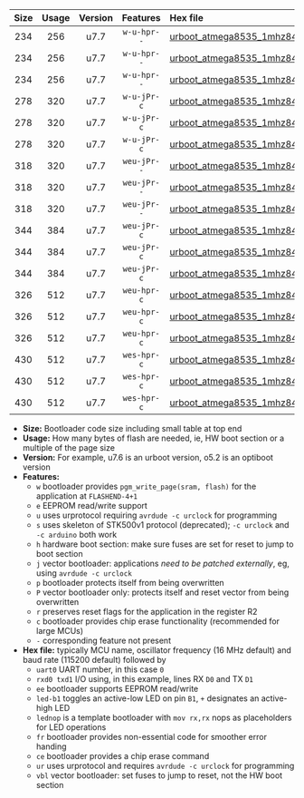 |Size|Usage|Version|Features|Hex file|
|:-:|:-:|:-:|:-:|:--|
|234|256|u7.7|`w-u-hpr--`|[urboot_atmega8535_1mhz8432_115200bps_uart0_rxd0_txd1_led+b0_fr_ur.hex](https://raw.githubusercontent.com/stefanrueger/urboot.hex/main/mcus/atmega8535/fcpu_1mhz8432/115200_bps/urboot_atmega8535_1mhz8432_115200bps_uart0_rxd0_txd1_led+b0_fr_ur.hex)|
|234|256|u7.7|`w-u-hpr--`|[urboot_atmega8535_1mhz8432_115200bps_uart0_rxd0_txd1_led+b7_fr_ur.hex](https://raw.githubusercontent.com/stefanrueger/urboot.hex/main/mcus/atmega8535/fcpu_1mhz8432/115200_bps/urboot_atmega8535_1mhz8432_115200bps_uart0_rxd0_txd1_led+b7_fr_ur.hex)|
|234|256|u7.7|`w-u-hpr--`|[urboot_atmega8535_1mhz8432_115200bps_uart0_rxd0_txd1_lednop_fr_ur.hex](https://raw.githubusercontent.com/stefanrueger/urboot.hex/main/mcus/atmega8535/fcpu_1mhz8432/115200_bps/urboot_atmega8535_1mhz8432_115200bps_uart0_rxd0_txd1_lednop_fr_ur.hex)|
|278|320|u7.7|`w-u-jPr-c`|[urboot_atmega8535_1mhz8432_115200bps_uart0_rxd0_txd1_led+b0_fr_ce_ur_vbl.hex](https://raw.githubusercontent.com/stefanrueger/urboot.hex/main/mcus/atmega8535/fcpu_1mhz8432/115200_bps/urboot_atmega8535_1mhz8432_115200bps_uart0_rxd0_txd1_led+b0_fr_ce_ur_vbl.hex)|
|278|320|u7.7|`w-u-jPr-c`|[urboot_atmega8535_1mhz8432_115200bps_uart0_rxd0_txd1_led+b7_fr_ce_ur_vbl.hex](https://raw.githubusercontent.com/stefanrueger/urboot.hex/main/mcus/atmega8535/fcpu_1mhz8432/115200_bps/urboot_atmega8535_1mhz8432_115200bps_uart0_rxd0_txd1_led+b7_fr_ce_ur_vbl.hex)|
|278|320|u7.7|`w-u-jPr-c`|[urboot_atmega8535_1mhz8432_115200bps_uart0_rxd0_txd1_lednop_fr_ce_ur_vbl.hex](https://raw.githubusercontent.com/stefanrueger/urboot.hex/main/mcus/atmega8535/fcpu_1mhz8432/115200_bps/urboot_atmega8535_1mhz8432_115200bps_uart0_rxd0_txd1_lednop_fr_ce_ur_vbl.hex)|
|318|320|u7.7|`weu-jPr--`|[urboot_atmega8535_1mhz8432_115200bps_uart0_rxd0_txd1_ee_led+b0_fr_ur_vbl.hex](https://raw.githubusercontent.com/stefanrueger/urboot.hex/main/mcus/atmega8535/fcpu_1mhz8432/115200_bps/urboot_atmega8535_1mhz8432_115200bps_uart0_rxd0_txd1_ee_led+b0_fr_ur_vbl.hex)|
|318|320|u7.7|`weu-jPr--`|[urboot_atmega8535_1mhz8432_115200bps_uart0_rxd0_txd1_ee_led+b7_fr_ur_vbl.hex](https://raw.githubusercontent.com/stefanrueger/urboot.hex/main/mcus/atmega8535/fcpu_1mhz8432/115200_bps/urboot_atmega8535_1mhz8432_115200bps_uart0_rxd0_txd1_ee_led+b7_fr_ur_vbl.hex)|
|318|320|u7.7|`weu-jPr--`|[urboot_atmega8535_1mhz8432_115200bps_uart0_rxd0_txd1_ee_lednop_fr_ur_vbl.hex](https://raw.githubusercontent.com/stefanrueger/urboot.hex/main/mcus/atmega8535/fcpu_1mhz8432/115200_bps/urboot_atmega8535_1mhz8432_115200bps_uart0_rxd0_txd1_ee_lednop_fr_ur_vbl.hex)|
|344|384|u7.7|`weu-jPr-c`|[urboot_atmega8535_1mhz8432_115200bps_uart0_rxd0_txd1_ee_led+b0_fr_ce_ur_vbl.hex](https://raw.githubusercontent.com/stefanrueger/urboot.hex/main/mcus/atmega8535/fcpu_1mhz8432/115200_bps/urboot_atmega8535_1mhz8432_115200bps_uart0_rxd0_txd1_ee_led+b0_fr_ce_ur_vbl.hex)|
|344|384|u7.7|`weu-jPr-c`|[urboot_atmega8535_1mhz8432_115200bps_uart0_rxd0_txd1_ee_led+b7_fr_ce_ur_vbl.hex](https://raw.githubusercontent.com/stefanrueger/urboot.hex/main/mcus/atmega8535/fcpu_1mhz8432/115200_bps/urboot_atmega8535_1mhz8432_115200bps_uart0_rxd0_txd1_ee_led+b7_fr_ce_ur_vbl.hex)|
|344|384|u7.7|`weu-jPr-c`|[urboot_atmega8535_1mhz8432_115200bps_uart0_rxd0_txd1_ee_lednop_fr_ce_ur_vbl.hex](https://raw.githubusercontent.com/stefanrueger/urboot.hex/main/mcus/atmega8535/fcpu_1mhz8432/115200_bps/urboot_atmega8535_1mhz8432_115200bps_uart0_rxd0_txd1_ee_lednop_fr_ce_ur_vbl.hex)|
|326|512|u7.7|`weu-hpr-c`|[urboot_atmega8535_1mhz8432_115200bps_uart0_rxd0_txd1_ee_led+b0_fr_ce_ur.hex](https://raw.githubusercontent.com/stefanrueger/urboot.hex/main/mcus/atmega8535/fcpu_1mhz8432/115200_bps/urboot_atmega8535_1mhz8432_115200bps_uart0_rxd0_txd1_ee_led+b0_fr_ce_ur.hex)|
|326|512|u7.7|`weu-hpr-c`|[urboot_atmega8535_1mhz8432_115200bps_uart0_rxd0_txd1_ee_led+b7_fr_ce_ur.hex](https://raw.githubusercontent.com/stefanrueger/urboot.hex/main/mcus/atmega8535/fcpu_1mhz8432/115200_bps/urboot_atmega8535_1mhz8432_115200bps_uart0_rxd0_txd1_ee_led+b7_fr_ce_ur.hex)|
|326|512|u7.7|`weu-hpr-c`|[urboot_atmega8535_1mhz8432_115200bps_uart0_rxd0_txd1_ee_lednop_fr_ce_ur.hex](https://raw.githubusercontent.com/stefanrueger/urboot.hex/main/mcus/atmega8535/fcpu_1mhz8432/115200_bps/urboot_atmega8535_1mhz8432_115200bps_uart0_rxd0_txd1_ee_lednop_fr_ce_ur.hex)|
|430|512|u7.7|`wes-hpr-c`|[urboot_atmega8535_1mhz8432_115200bps_uart0_rxd0_txd1_ee_led+b0_fr_ce.hex](https://raw.githubusercontent.com/stefanrueger/urboot.hex/main/mcus/atmega8535/fcpu_1mhz8432/115200_bps/urboot_atmega8535_1mhz8432_115200bps_uart0_rxd0_txd1_ee_led+b0_fr_ce.hex)|
|430|512|u7.7|`wes-hpr-c`|[urboot_atmega8535_1mhz8432_115200bps_uart0_rxd0_txd1_ee_led+b7_fr_ce.hex](https://raw.githubusercontent.com/stefanrueger/urboot.hex/main/mcus/atmega8535/fcpu_1mhz8432/115200_bps/urboot_atmega8535_1mhz8432_115200bps_uart0_rxd0_txd1_ee_led+b7_fr_ce.hex)|
|430|512|u7.7|`wes-hpr-c`|[urboot_atmega8535_1mhz8432_115200bps_uart0_rxd0_txd1_ee_lednop_fr_ce.hex](https://raw.githubusercontent.com/stefanrueger/urboot.hex/main/mcus/atmega8535/fcpu_1mhz8432/115200_bps/urboot_atmega8535_1mhz8432_115200bps_uart0_rxd0_txd1_ee_lednop_fr_ce.hex)|

- **Size:** Bootloader code size including small table at top end
- **Usage:** How many bytes of flash are needed, ie, HW boot section or a multiple of the page size
- **Version:** For example, u7.6 is an urboot version, o5.2 is an optiboot version
- **Features:**
  + `w` bootloader provides `pgm_write_page(sram, flash)` for the application at `FLASHEND-4+1`
  + `e` EEPROM read/write support
  + `u` uses urprotocol requiring `avrdude -c urclock` for programming
  + `s` uses skeleton of STK500v1 protocol (deprecated); `-c urclock` and `-c arduino` both work
  + `h` hardware boot section: make sure fuses are set for reset to jump to boot section
  + `j` vector bootloader: applications *need to be patched externally*, eg, using `avrdude -c urclock`
  + `p` bootloader protects itself from being overwritten
  + `P` vector bootloader only: protects itself and reset vector from being overwritten
  + `r` preserves reset flags for the application in the register R2
  + `c` bootloader provides chip erase functionality (recommended for large MCUs)
  + `-` corresponding feature not present
- **Hex file:** typically MCU name, oscillator frequency (16 MHz default) and baud rate (115200 default) followed by
  + `uart0` UART number, in this case `0`
  + `rxd0 txd1` I/O using, in this example, lines RX `D0` and TX `D1`
  + `ee` bootloader supports EEPROM read/write
  + `led-b1` toggles an active-low LED on pin `B1`, `+` designates an active-high LED
  + `lednop` is a template bootloader with `mov rx,rx` nops as placeholders for LED operations
  + `fr` bootloader provides non-essential code for smoother error handing
  + `ce` bootloader provides a chip erase command
  + `ur` uses urprotocol and requires `avrdude -c urclock` for programming
  + `vbl` vector bootloader: set fuses to jump to reset, not the HW boot section
